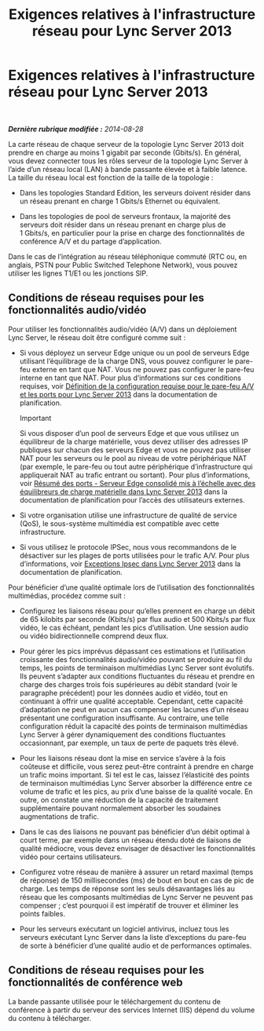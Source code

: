 ﻿---
title: Exigences relatives à l'infrastructure réseau pour Lync Server 2013
TOCTitle: Exigences relatives à l'infrastructure réseau pour Lync Server 2013
ms:assetid: 35c7bb3f-8e0f-48b7-8a2c-857d4b42a4c4
ms:mtpsurl: https://technet.microsoft.com/fr-fr/library/Gg425841(v=OCS.15)
ms:contentKeyID: 49296842
ms.date: 05/20/2016
mtps_version: v=OCS.15
ms.translationtype: HT
---

# Exigences relatives à l'infrastructure réseau pour Lync Server 2013

 

_**Dernière rubrique modifiée :** 2014-08-28_

La carte réseau de chaque serveur de la topologie Lync Server 2013 doit prendre en charge au moins 1 gigabit par seconde (Gbits/s). En général, vous devez connecter tous les rôles serveur de la topologie Lync Server à l’aide d’un réseau local (LAN) à bande passante élevée et à faible latence. La taille du réseau local est fonction de la taille de la topologie :

  - Dans les topologies Standard Edition, les serveurs doivent résider dans un réseau prenant en charge 1 Gbits/s Ethernet ou équivalent.

  - Dans les topologies de pool de serveurs frontaux, la majorité des serveurs doit résider dans un réseau prenant en charge plus de 1 Gbits/s, en particulier pour la prise en charge des fonctionnalités de conférence A/V et du partage d’application.

Dans le cas de l’intégration au réseau téléphonique commuté (RTC ou, en anglais, PSTN pour Public Switched Telephone Network), vous pouvez utiliser les lignes T1/E1 ou les jonctions SIP.

## Conditions de réseau requises pour les fonctionnalités audio/vidéo

Pour utiliser les fonctionnalités audio/vidéo (A/V) dans un déploiement Lync Server, le réseau doit être configuré comme suit :

  - Si vous déployez un serveur Edge unique ou un pool de serveurs Edge utilisant l’équilibrage de la charge DNS, vous pouvez configurer le pare-feu externe en tant que NAT. Vous ne pouvez pas configurer le pare-feu interne en tant que NAT. Pour plus d’informations sur ces conditions requises, voir [Définition de la configuration requise pour le pare-feu A/V et les ports pour Lync Server 2013](lync-server-2013-determine-external-a-v-firewall-and-port-requirements.md) dans la documentation de planification.
    
    > [!important]  
    > Si vous disposer d’un pool de serveurs Edge et que vous utilisez un équilibreur de la charge matérielle, vous devez utiliser des adresses IP publiques sur chacun des serveurs Edge et vous ne pouvez pas utiliser NAT pour les serveurs ou le pool au niveau de votre périphérique NAT (par exemple, le pare-feu ou tout autre périphérique d’infrastructure qui appliquerait NAT au trafic entrant ou sortant). Pour plus d’informations, voir <a href="lync-server-2013-port-summary-scaled-consolidated-edge-with-hardware-load-balancers.md">Résumé des ports - Serveur Edge consolidé mis à l’échelle avec des équilibreurs de charge matérielle dans Lync Server 2013</a> dans la documentation de planification pour l’accès des utilisateurs externes.

  - Si votre organisation utilise une infrastructure de qualité de service (QoS), le sous-système multimédia est compatible avec cette infrastructure.

  - Si vous utilisez le protocole IPSec, nous vous recommandons de le désactiver sur les plages de ports utilisées pour le trafic A/V. Pour plus d’informations, voir [Exceptions Ipsec dans Lync Server 2013](lync-server-2013-ipsec-exceptions.md) dans la documentation de planification.

Pour bénéficier d’une qualité optimale lors de l’utilisation des fonctionnalités multimédias, procédez comme suit :

  - Configurez les liaisons réseau pour qu’elles prennent en charge un débit de 65 kilobits par seconde (Kbits/s) par flux audio et 500 Kbits/s par flux vidéo, le cas échéant, pendant les pics d’utilisation. Une session audio ou vidéo bidirectionnelle comprend deux flux.

  - Pour gérer les pics imprévus dépassant ces estimations et l’utilisation croissante des fonctionnalités audio/vidéo pouvant se produire au fil du temps, les points de terminaison multimédias Lync Server sont évolutifs. Ils peuvent s’adapter aux conditions fluctuantes du réseau et prendre en charge des charges trois fois supérieures au débit standard (voir le paragraphe précédent) pour les données audio et vidéo, tout en continuant à offrir une qualité acceptable. Cependant, cette capacité d’adaptation ne peut en aucun cas compenser les lacunes d’un réseau présentant une configuration insuffisante. Au contraire, une telle configuration réduit la capacité des points de terminaison multimédias Lync Server à gérer dynamiquement des conditions fluctuantes occasionnant, par exemple, un taux de perte de paquets très élevé.

  - Pour les liaisons réseau dont la mise en service s’avère à la fois coûteuse et difficile, vous serez peut-être contraint à prendre en charge un trafic moins important. Si tel est le cas, laissez l’élasticité des points de terminaison multimédias Lync Server absorber la différence entre ce volume de trafic et les pics, au prix d’une baisse de la qualité vocale. En outre, on constate une réduction de la capacité de traitement supplémentaire pouvant normalement absorber les soudaines augmentations de trafic.

  - Dans le cas des liaisons ne pouvant pas bénéficier d’un débit optimal à court terme, par exemple dans un réseau étendu doté de liaisons de qualité médiocre, vous devez envisager de désactiver les fonctionnalités vidéo pour certains utilisateurs.

  - Configurez votre réseau de manière à assurer un retard maximal (temps de réponse) de 150 millisecondes (ms) de bout en bout en cas de pic de charge. Les temps de réponse sont les seuls désavantages liés au réseau que les composants multimédias de Lync Server ne peuvent pas compenser ; c’est pourquoi il est impératif de trouver et éliminer les points faibles.

  - Pour les serveurs exécutant un logiciel antivirus, incluez tous les serveurs exécutant Lync Server dans la liste d’exceptions du pare-feu de sorte à bénéficier d’une qualité audio et de performances optimales.

## Conditions de réseau requises pour les fonctionnalités de conférence web

La bande passante utilisée pour le téléchargement du contenu de conférence à partir du serveur des services Internet (IIS) dépend du volume du contenu à télécharger.

